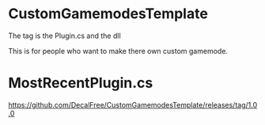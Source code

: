 # CustomGamemodesTemplate

The tag is the Plugin.cs and the dll

This is for people who want to make there own custom gamemode.

# MostRecentPlugin.cs

https://github.com/DecalFree/CustomGamemodesTemplate/releases/tag/1.0.0
